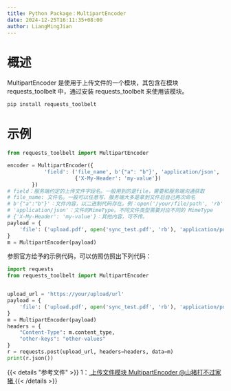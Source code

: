 ```yaml
---
title: Python Package：MultipartEncoder
date: 2024-12-25T16:11:35+08:00
author: LiangMingJian
---
```


# 概述

MultipartEncoder 是使用于上传文件的一个模块，其包含在模块 requests_toolbelt 中，通过安装 requests_toolbelt 来使用该模块。

```python
pip install requests_toolbelt
```

# 示例

```python
from requests_toolbelt import MultipartEncoder

encoder = MultipartEncoder({
            'field': ('file_name', b'{"a": "b"}', 'application/json',
                      {'X-My-Header': 'my-value'})
        })
# field：服务端约定的上传文件字段名。一般用到的是file，需要和服务端沟通获取
# file_name: 文件名。一般可以任意写，服务端大多是拿到文件后自己再次命名
# b'{"a":"b"}'：文件内容，以二进制代码存在。例：open('/your/file/path', 'rb')
# 'application/json'：文件的MimeType。不同文件类型需要对应不同的 MimeType
# {'X-My-Header': 'my-value'}：其他内容，可不传。
payload = {
    'file': ('upload.pdf', open('sync_test.pdf', 'rb'), 'application/pdf')
}
m = MultipartEncoder(payload)
```

参照官方给予的示例代码，可以仿照仿照出下列代码：

```python
import requests
from requests_toolbelt import MultipartEncoder


upload_url = 'https://your/upload/url'
payload = {
    'file': ('upload.pdf', open('sync_test.pdf', 'rb'), 'application/pdf')
}
m = MultipartEncoder(payload)
headers = {
    "Content-Type": m.content_type,
    "other-keys": "other-values"
}
r = requests.post(upload_url, headers=headers, data=m)
print(r.json())
```

{{< details "参考文件" >}} 
1：[ 上传文件模块 MultipartEncoder @山猪打不过家猪 ](https://www.jianshu.com/p/9738e53a7db3)
{{< /details >}}

